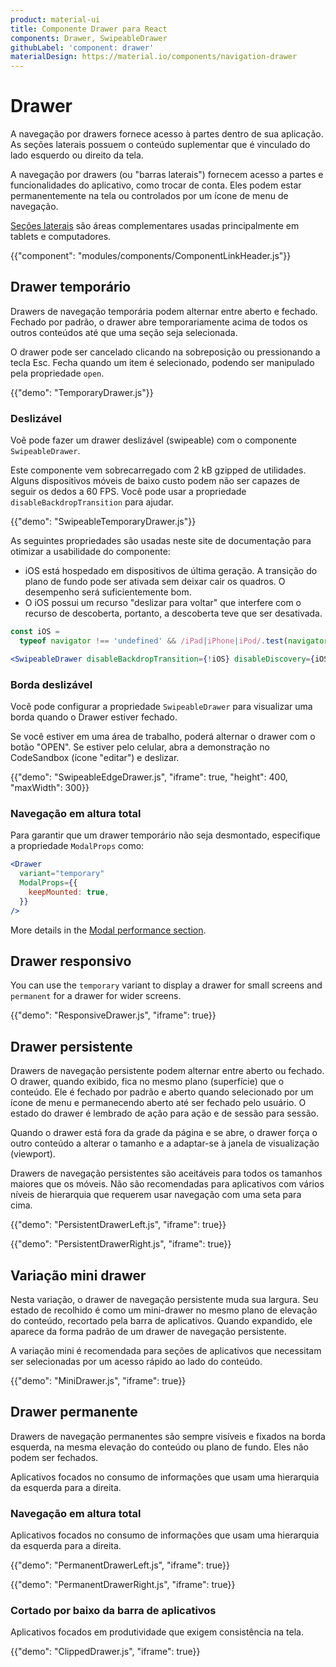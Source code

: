```yaml
---
product: material-ui
title: Componente Drawer para React
components: Drawer, SwipeableDrawer
githubLabel: 'component: drawer'
materialDesign: https://material.io/components/navigation-drawer
---
```


# Drawer

<p class="description">A navegação por drawers fornece acesso à partes dentro de sua aplicação. As seções laterais possuem o conteúdo suplementar que é vinculado do lado esquerdo ou direito da tela.</p>

A navegação por drawers (ou "barras laterais") fornecem acesso a partes e funcionalidades do aplicativo, como trocar de conta. Eles podem estar permanentemente na tela ou controlados por um ícone de menu de navegação.

[Seções laterais](https://material.io/design/components/sheets-side.html) são áreas complementares usadas principalmente em tablets e computadores.

{{"component": "modules/components/ComponentLinkHeader.js"}}

## Drawer temporário

Drawers de navegação temporária podem alternar entre aberto e fechado. Fechado por padrão, o drawer abre temporariamente acima de todos os outros conteúdos até que uma seção seja selecionada.

O drawer pode ser cancelado clicando na sobreposição ou pressionando a tecla Esc. Fecha quando um item é selecionado, podendo ser manipulado pela propriedade `open`.

{{"demo": "TemporaryDrawer.js"}}

### Deslizável

Voê pode fazer um drawer deslizável (swipeable) com o componente `SwipeableDrawer`.

Este componente vem sobrecarregado com 2 kB gzipped de utilidades. Alguns dispositivos móveis de baixo custo podem não ser capazes de seguir os dedos a 60 FPS. Você pode usar a propriedade `disableBackdropTransition` para ajudar.

{{"demo": "SwipeableTemporaryDrawer.js"}}

As seguintes propriedades são usadas neste site de documentação para otimizar a usabilidade do componente:

- iOS está hospedado em dispositivos de última geração. A transição do plano de fundo pode ser ativada sem deixar cair os quadros. O desempenho será suficientemente bom.
- O iOS possui um recurso "deslizar para voltar" que interfere com o recurso de descoberta, portanto, a descoberta teve que ser desativada.

```jsx
const iOS =
  typeof navigator !== 'undefined' && /iPad|iPhone|iPod/.test(navigator.userAgent);

<SwipeableDrawer disableBackdropTransition={!iOS} disableDiscovery={iOS} />;
```

### Borda deslizável

Você pode configurar a propriedade `SwipeableDrawer` para visualizar uma borda quando o Drawer estiver fechado.

Se você estiver em uma área de trabalho, poderá alternar o drawer com o botão "OPEN". Se estiver pelo celular, abra a demonstração no CodeSandbox (ícone "editar") e deslizar.

{{"demo": "SwipeableEdgeDrawer.js", "iframe": true, "height": 400, "maxWidth": 300}}

### Navegação em altura total

Para garantir que um drawer temporário não seja desmontado, especifique a propriedade `ModalProps` como:

```jsx
<Drawer
  variant="temporary"
  ModalProps={{
    keepMounted: true,
  }}
/>
```

More details in the [Modal performance section](/material-ui/react-modal/#performance).

## Drawer responsivo

You can use the `temporary` variant to display a drawer for small screens and `permanent` for a drawer for wider screens.

{{"demo": "ResponsiveDrawer.js", "iframe": true}}

## Drawer persistente

Drawers de navegação persistente podem alternar entre aberto ou fechado. O drawer, quando exibido, fica no mesmo plano (superfície) que o conteúdo. Ele é fechado por padrão e aberto quando selecionado por um ícone de menu e permanecendo aberto até ser fechado pelo usuário. O estado do drawer é lembrado de ação para ação e de sessão para sessão.

Quando o drawer está fora da grade da página e se abre, o drawer força o outro conteúdo a alterar o tamanho e a adaptar-se à janela de visualização (viewport).

Drawers de navegação persistentes são aceitáveis para todos os tamanhos maiores que os móveis. Não são recomendadas para aplicativos com vários níveis de hierarquia que requerem usar navegação com uma seta para cima.

{{"demo": "PersistentDrawerLeft.js", "iframe": true}}

{{"demo": "PersistentDrawerRight.js", "iframe": true}}

## Variação mini drawer

Nesta variação, o drawer de navegação persistente muda sua largura. Seu estado de recolhido é como um mini-drawer no mesmo plano de elevação do conteúdo, recortado pela barra de aplicativos. Quando expandido, ele aparece da forma padrão de um drawer de navegação persistente.

A variação mini é recomendada para seções de aplicativos que necessitam ser selecionadas por um acesso rápido ao lado do conteúdo.

{{"demo": "MiniDrawer.js", "iframe": true}}

## Drawer permanente

Drawers de navegação permanentes são sempre visíveis e fixados na borda esquerda, na mesma elevação do conteúdo ou plano de fundo. Eles não podem ser fechados.

Aplicativos focados no consumo de informações que usam uma hierarquia da esquerda para a direita.

### Navegação em altura total

Aplicativos focados no consumo de informações que usam uma hierarquia da esquerda para a direita.

{{"demo": "PermanentDrawerLeft.js", "iframe": true}}

{{"demo": "PermanentDrawerRight.js", "iframe": true}}

### Cortado por baixo da barra de aplicativos

Aplicativos focados em produtividade que exigem consistência na tela.

{{"demo": "ClippedDrawer.js", "iframe": true}}

